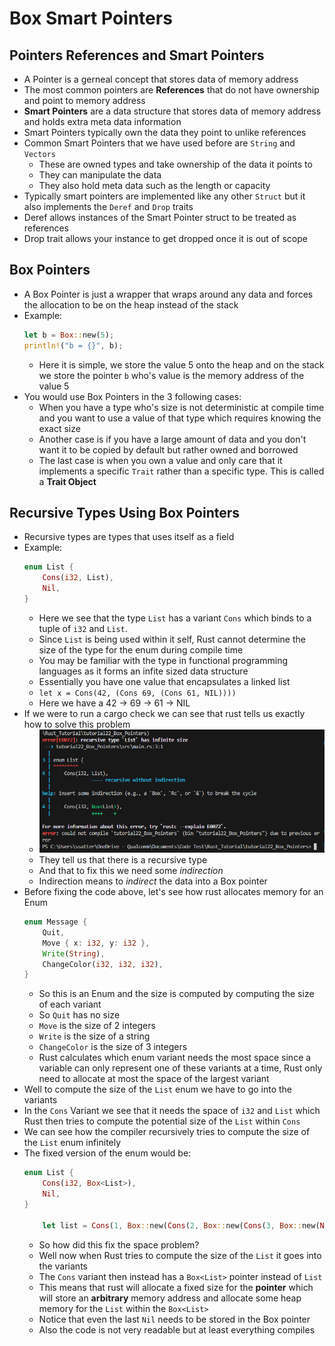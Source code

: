 # Box Smart Pointers

## Pointers References and Smart Pointers

* A Pointer is a gerneal concept that stores data of memory address
* The most common pointers are **References** that do not have ownership and point to memory address
* **Smart Pointers** are a data structure that stores data of memory address and holds extra meta data information 
* Smart Pointers typically own the data they point to unlike references
* Common Smart Pointers that we have used before are `String` and `Vectors`
  * These are owned types and take ownership of the data it points to
  * They can manipulate the data 
  * They also hold meta data such as the length or capacity 
* Typically smart pointers are implemented like any other `Struct` but it also implements the `Deref` and `Drop` traits
* Deref allows instances of the Smart Pointer struct to be treated as references
* Drop trait allows your instance to get dropped once it is out of scope

## Box Pointers 

* A Box Pointer is just a wrapper that wraps around any data and forces the allocation to be on the heap instead of the stack 
* Example:
  ```rust
  let b = Box::new(5);
  println!("b = {}", b);
  ```
  * Here it is simple, we store the value 5 onto the heap and on the stack we store the pointer `b` who's value is the memory address of the value 5
* You would use Box Pointers in the 3 following cases:
  * When you have a type who's size is not deterministic at compile time and you want to use a value of that type which requires knowing the exact size 
  * Another case is if you have a large amount of data and you don't want it to be copied by default but rather owned and borrowed 
  * The last case is when you own a value and only care that it implements a specific `Trait` rather than a specific type. This is called a **Trait Object**
  
## Recursive Types Using Box Pointers

* Recursive types are types that uses itself as a field 
* Example:
    ```rust
    enum List {
        Cons(i32, List),
        Nil,
    }
     ```
    * Here we see that the type `List` has a variant `Cons` which binds to a tuple of `i32` and  `List`.
    * Since `List` is being used within it self, Rust cannot determine the size of the type for the enum during compile time 
    * You may be familiar with the type in functional programming languages as it forms an infite sized data structure
    * Essentially you have one value that encapsulates a linked list
    * `let x = Cons(42, (Cons 69, (Cons 61, NIL))))`    
    * Here we have a 42 -> 69 -> 61 -> NIL
* If we were to run a cargo check we can see that rust tells us exactly how to solve this problem 
  * ![Alt text](image.png) 
  * They tell us that there is a recursive type
  * And that to fix this we need some _indirection_ 
  * Indirection means to _indirect_ the data into a Box pointer 
* Before fixing the code above, let's see how rust allocates memory for an Enum
    ```rust
    enum Message {
        Quit,
        Move { x: i32, y: i32 },
        Write(String),
        ChangeColor(i32, i32, i32),
    }
    ```
    * So this is an Enum and the size is computed by computing the size of each variant
    * So `Quit` has no size
    * `Move` is the size of 2 integers
    * `Write` is the size of a string
    * `ChangeColor` is the size of 3 integers  
    * Rust calculates which enum variant needs the most space since a variable can only represent one of these variants at a time, Rust only need to allocate at most the space of the largest variant 
* Well to compute the size of the `List` enum we have to go into the variants
* In the `Cons` Variant we see that it needs the space of `i32` and `List` which Rust then tries to compute the potential size of the `List` within `Cons`   
* We can see how the compiler recursively tries to compute the size of the `List` enum infinitely 
* The fixed version of the enum would be:
    ```rust
    enum List {
        Cons(i32, Box<List>),
        Nil,
    }

        let list = Cons(1, Box::new(Cons(2, Box::new(Cons(3, Box::new(Nil))))));

    ```
    * So how did this fix the space problem? 
    * Well now when Rust tries to compute the size of the `List` it goes into the variants
    * The `Cons` variant then instead has a `Box<List>` pointer instead of `List`
    * This means that rust will allocate a fixed size for the **pointer** which will store an **arbitrary** memory address and allocate some heap memory for the `List` within the `Box<List>`
    * Notice that even the last `Nil` needs to be stored in the Box pointer
    * Also the code is not very readable but at least everything compiles 

